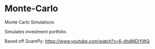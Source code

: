 # Monte-Carlo
Monte Carlo Simulations

Simulates investment portfolio.

Based off QuantPy: https://www.youtube.com/watch?v=6-dhdMDiYWQ

